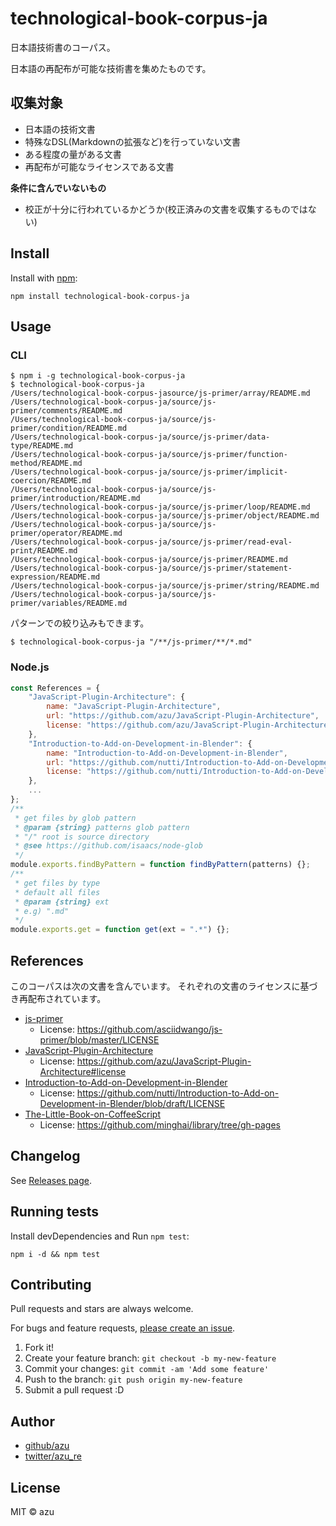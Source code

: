 # technological-book-corpus-ja

日本語技術書のコーパス。

日本語の再配布が可能な技術書を集めたものです。

## 収集対象

- 日本語の技術文書
- 特殊なDSL(Markdownの拡張など)を行っていない文書
- ある程度の量がある文書
- 再配布が可能なライセンスである文書

**条件に含んでいないもの**

- 校正が十分に行われているかどうか(校正済みの文書を収集するものではない)

## Install

Install with [npm](https://www.npmjs.com/):

    npm install technological-book-corpus-ja

## Usage

### CLI

```
$ npm i -g technological-book-corpus-ja
$ technological-book-corpus-ja
/Users/technological-book-corpus-jasource/js-primer/array/README.md
/Users/technological-book-corpus-ja/source/js-primer/comments/README.md
/Users/technological-book-corpus-ja/source/js-primer/condition/README.md
/Users/technological-book-corpus-ja/source/js-primer/data-type/README.md
/Users/technological-book-corpus-ja/source/js-primer/function-method/README.md
/Users/technological-book-corpus-ja/source/js-primer/implicit-coercion/README.md
/Users/technological-book-corpus-ja/source/js-primer/introduction/README.md
/Users/technological-book-corpus-ja/source/js-primer/loop/README.md
/Users/technological-book-corpus-ja/source/js-primer/object/README.md
/Users/technological-book-corpus-ja/source/js-primer/operator/README.md
/Users/technological-book-corpus-ja/source/js-primer/read-eval-print/README.md
/Users/technological-book-corpus-ja/source/js-primer/README.md
/Users/technological-book-corpus-ja/source/js-primer/statement-expression/README.md
/Users/technological-book-corpus-ja/source/js-primer/string/README.md
/Users/technological-book-corpus-ja/source/js-primer/variables/README.md
```

パターンでの絞り込みもできます。

```
$ technological-book-corpus-ja "/**/js-primer/**/*.md"
```

### Node.js

```js
const References = {
    "JavaScript-Plugin-Architecture": {
        name: "JavaScript-Plugin-Architecture",
        url: "https://github.com/azu/JavaScript-Plugin-Architecture",
        license: "https://github.com/azu/JavaScript-Plugin-Architecture#license"
    },
    "Introduction-to-Add-on-Development-in-Blender": {
        name: "Introduction-to-Add-on-Development-in-Blender",
        url: "https://github.com/nutti/Introduction-to-Add-on-Development-in-Blender",
        license: "https://github.com/nutti/Introduction-to-Add-on-Development-in-Blender/blob/draft/LICENSE"
    },
    ...
};
/**
 * get files by glob pattern
 * @param {string} patterns glob pattern
 * "/" root is source directory
 * @see https://github.com/isaacs/node-glob
 */
module.exports.findByPattern = function findByPattern(patterns) {};
/**
 * get files by type
 * default all files
 * @param {string} ext
 * e.g) ".md"
 */
module.exports.get = function get(ext = ".*") {};
```

## References

このコーパスは次の文書を含んでいます。
それぞれの文書のライセンスに基づき再配布されています。

- [js-primer](https://github.com/asciidwango/js-primer)
  - License: <https://github.com/asciidwango/js-primer/blob/master/LICENSE>
- [JavaScript-Plugin-Architecture](https://github.com/azu/JavaScript-Plugin-Architecture)
  - License: <https://github.com/azu/JavaScript-Plugin-Architecture#license>
- [Introduction-to-Add-on-Development-in-Blender](https://github.com/nutti/Introduction-to-Add-on-Development-in-Blender)
  - License: <https://github.com/nutti/Introduction-to-Add-on-Development-in-Blender/blob/draft/LICENSE>
- [The-Little-Book-on-CoffeeScript](https://github.com/minghai/library/tree/gh-pages)
  - License: <https://github.com/minghai/library/tree/gh-pages>

## Changelog

See [Releases page](https://github.com/textlint-ja/technological-book-corpus-ja/releases).

## Running tests

Install devDependencies and Run `npm test`:

    npm i -d && npm test

## Contributing

Pull requests and stars are always welcome.

For bugs and feature requests, [please create an issue](https://github.com/textlint-ja/technological-book-corpus-ja/issues).

1. Fork it!
2. Create your feature branch: `git checkout -b my-new-feature`
3. Commit your changes: `git commit -am 'Add some feature'`
4. Push to the branch: `git push origin my-new-feature`
5. Submit a pull request :D

## Author

- [github/azu](https://github.com/azu)
- [twitter/azu_re](https://twitter.com/azu_re)

## License

MIT © azu
